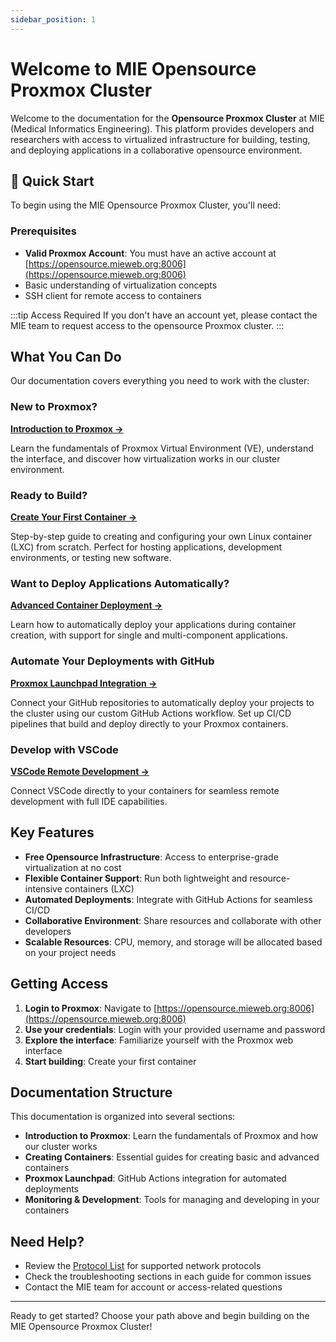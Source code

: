 ```yaml
---
sidebar_position: 1
---
```


# Welcome to MIE Opensource Proxmox Cluster

Welcome to the documentation for the **Opensource Proxmox Cluster** at MIE (Medical Informatics Engineering). This platform provides developers and researchers with access to virtualized infrastructure for building, testing, and deploying applications in a collaborative opensource environment.

## 🚀 Quick Start

To begin using the MIE Opensource Proxmox Cluster, you'll need:

### Prerequisites

- **Valid Proxmox Account**: You must have an active account at [https://opensource.mieweb.org:8006](https://opensource.mieweb.org:8006)
- Basic understanding of virtualization concepts
- SSH client for remote access to containers

:::tip Access Required
If you don't have an account yet, please contact the MIE team to request access to the opensource Proxmox cluster.
:::

## What You Can Do

Our documentation covers everything you need to work with the cluster:

### New to Proxmox?
**[Introduction to Proxmox →](/docs/proxmox-introduction)**

Learn the fundamentals of Proxmox Virtual Environment (VE), understand the interface, and discover how virtualization works in our cluster environment.

### Ready to Build?
**[Create Your First Container →](/docs/creating-containers/basic-containers/command-line)**

Step-by-step guide to creating and configuring your own Linux container (LXC) from scratch. Perfect for hosting applications, development environments, or testing new software.

### Want to Deploy Applications Automatically?
**[Advanced Container Deployment →](/docs/creating-containers/advanced-containers/deploying-containers-overview)**

Learn how to automatically deploy your applications during container creation, with support for single and multi-component applications.

### Automate Your Deployments with GitHub
**[Proxmox Launchpad Integration →](/docs/proxmox-launchpad/what-is-proxmox-launchpad)**

Connect your GitHub repositories to automatically deploy your projects to the cluster using our custom GitHub Actions workflow. Set up CI/CD pipelines that build and deploy directly to your Proxmox containers.

### Develop with VSCode
**[VSCode Remote Development →](/docs/vscode-setup)**

Connect VSCode directly to your containers for seamless remote development with full IDE capabilities.

## Key Features

- **Free Opensource Infrastructure**: Access to enterprise-grade virtualization at no cost
- **Flexible Container Support**: Run both lightweight and resource-intensive containers (LXC)
- **Automated Deployments**: Integrate with GitHub Actions for seamless CI/CD
- **Collaborative Environment**: Share resources and collaborate with other developers
- **Scalable Resources**: CPU, memory, and storage will be allocated based on your project needs

## Getting Access

1. **Login to Proxmox**: Navigate to [https://opensource.mieweb.org:8006](https://opensource.mieweb.org:8006)
2. **Use your credentials**: Login with your provided username and password
3. **Explore the interface**: Familiarize yourself with the Proxmox web interface
4. **Start building**: Create your first container

## Documentation Structure

This documentation is organized into several sections:

- **Introduction to Proxmox**: Learn the fundamentals of Proxmox and how our cluster works
- **Creating Containers**: Essential guides for creating basic and advanced containers
- **Proxmox Launchpad**: GitHub Actions integration for automated deployments
- **Monitoring & Development**: Tools for managing and developing in your containers

## Need Help?

- Review the [Protocol List](/docs/creating-containers/protocol-list) for supported network protocols
- Check the troubleshooting sections in each guide for common issues
- Contact the MIE team for account or access-related questions

---

Ready to get started? Choose your path above and begin building on the MIE Opensource Proxmox Cluster!
